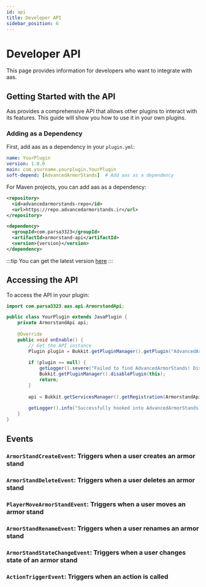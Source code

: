 ```yaml
---
id: api
title: Developer API
sidebar_position: 6
---
```


# Developer API

This page provides information for developers who want to integrate with aas.

## Getting Started with the API

Aas provides a comprehensive API that allows other plugins to interact with its features. This guide will show you how to use it in your own plugins.

### Adding as a Dependency

First, add aas as a dependency in your `plugin.yml`:

```yaml
name: YourPlugin
version: 1.0.0
main: com.yourname.yourplugin.YourPlugin
soft-depend: [AdvancedArmorStands]  # Add aas as a dependency
```

For Maven projects, you can add aas as a dependency:

```xml
<repository>
  <id>advancedarmorstands-repo</id>
  <url>https://repo.advancedarmorstands.ir</url>
</repository>

<dependency>
  <groupId>com.parsa3323</groupId>
  <artifactId>armorstand-api</artifactId>
  <version>{version}</version>
</dependency>
```
:::tip
You can get the latest version [here](https://github.com/Parsa3323/AdvancedArmorStands/tags)
:::

## Accessing the API

To access the API in your plugin:

```java
import com.parsa3323.aas.api.ArmorstandApi;

public class YourPlugin extends JavaPlugin {
    private ArmorstandApi api;
    
    @Override
    public void onEnable() {
        // Get the API instance
        Plugin plugin = Bukkit.getPluginManager().getPlugin("AdvancedArmorStands");
        
        if (plugin == null) {
            getLogger().severe("Failed to find AdvancedArmorStands! Disabling...");
            Bukkit.getPluginManager().disablePlugin(this);
            return;
        }
        
        api = Bukkit.getServicesManager().getRegistration(ArmorstandApi.class).getProvider();
        
        getLogger().info("Successfully hooked into AdvancedArmorStands API!");
    }
}
```


## Events

### `ArmorStandCreateEvent`: Triggers when a user creates an armor stand

### `ArmorStandDeleteEvent`: Triggers when a user deletes an armor stand

### `PlayerMoveArmorStandEvent`: Triggers when a user moves an armor stand

### `ArmorStandRenameEvent`: Triggers when a user renames an armor stand

### `ArmorStandStateChangeEvent`: Triggers when a user changes state of an armor stand

### `ActionTriggerEvent`: Triggers when an action is called